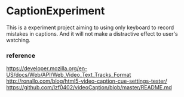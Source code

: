 # CaptionExperiment
This is a experiment project aiming to using only keyboard to record mistakes in captions. And it will not make a distractive effect to user's watching.
### reference
https://developer.mozilla.org/en-US/docs/Web/API/Web_Video_Text_Tracks_Format
http://ronallo.com/blog/html5-video-caption-cue-settings-tester/
https://github.com/lzf0402/videoCaption/blob/master/README.md
